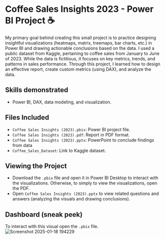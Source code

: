 # Coffee Sales Insights 2023 - Power BI Project ☕
My primary goal behind creating this small project is to practice designing insightful visualizations (heatmaps, matrix, treemaps, bar charts, etc.) in Power BI and drawing actionable conclusions based on the data. I used a public dataset from Kaggle, pertaining to coffee sales from January to June of 2023. While the data is fictitious, it focuses on key metrics, trends, and patterns in sales performance. Through this project, I learned how to design an effective report, create custom metrics (using DAX), and analyze the data. 

## Skills demonstrated
- Power BI, DAX, data modeling, and visualization.

## Files Included
- `Coffee Sales Insights (2023).pbix`: Power BI project file.
- `Coffee Sales Insights (2023).pdf`: Report in PDF format.
- `Coffee Sales Insights (2023).pptx`: PowerPoint to conclude findings from data
- `Coffee_Sales_Dataset`: Link to Kaggle dataset.

## Viewing the Project
- Download the `.pbix` file and open it in Power BI Desktop to interact with the visualizations. Otherwise, to simply to view the visualizations, open the PDF.
- Open `Coffee Sales Insights (2023).pptx` to view related questions and answers (analyzing the visuals and drawing conclusions).

## Dashboard (sneak peek)
To interact with this visual open the `.pbix` file.
![Screenshot 2025-01-18 194229](https://github.com/user-attachments/assets/9353c16a-cd20-400e-9603-9d684d6b2e56)


